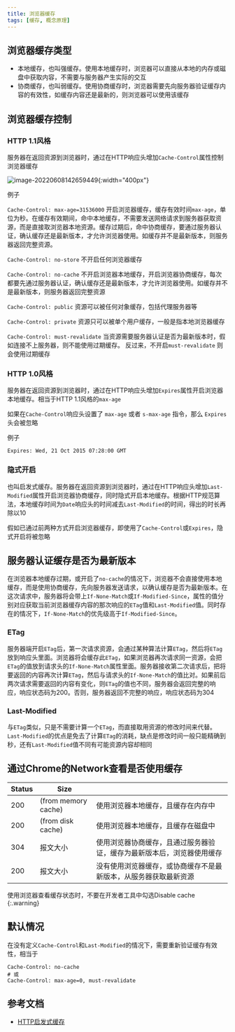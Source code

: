 ```yaml
---
title: 浏览器缓存
tags: [缓存, 概念原理]
---
```


## 浏览器缓存类型

* 本地缓存，也叫强缓存。使用本地缓存时，浏览器可以直接从本地的内存或磁盘中获取内容，不需要与服务器产生实际的交互
* 协商缓存，也叫弱缓存。使用协商缓存时，浏览器需要先向服务器验证缓存内容的有效性，如缓存内容还是最新的，则浏览器可以使用该缓存

## 浏览器缓存控制

### HTTP 1.1风格

服务器在返回资源到浏览器时，通过在HTTP响应头增加`Cache-Control`属性控制浏览器缓存

![image-20220608142659449](https://oliver-blog.oss-cn-shenzhen.aliyuncs.com/20230516173635.png){:width="400px"}

例子

`Cache-Control: max-age=31536000` 开启浏览器缓存，缓存有效时间`max-age`，单位为秒。在缓存有效期间，命中本地缓存，不需要发送网络请求到服务器获取资源，而是直接取浏览器本地资源。缓存过期后，命中协商缓存，要通过服务器认证，确认缓存还是最新版本，才允许浏览器使用。如缓存并不是最新版本，则服务器返回完整资源。

`Cache-Control: no-store` 不开启任何浏览器缓存

`Cache-Control: no-cache` 不开启浏览器本地缓存，开启浏览器协商缓存，每次都要先通过服务器认证，确认缓存还是最新版本，才允许浏览器使用。如缓存并不是最新版本，则服务器返回完整资源

`Cache-Control: public` 资源可以被任何对象缓存，包括代理服务器等

`Cache-Control: private` 资源只可以被单个用户缓存，一般是指本地浏览器缓存

`Cache-Control: must-revalidate` 当资源需要服务器认证是否为最新版本时，假如连接不上服务器，则不能使用过期缓存。 反过来，不开启`must-revalidate` 则会使用过期缓存

### HTTP 1.0风格

服务器在返回资源到浏览器时，通过在HTTP响应头增加`Expires`属性开启浏览器本地缓存。相当于HTTP 1.1风格的`max-age`

如果在`Cache-Control`响应头设置了 `max-age` 或者 `s-max-age` 指令，那么 `Expires` 头会被忽略

例子

`Expires: Wed, 21 Oct 2015 07:28:00 GMT`

### 隐式开启

也叫启发式缓存。服务器在返回资源到浏览器时，通过在HTTP响应头增加`Last-Modified`属性开启浏览器协商缓存，同时隐式开启本地缓存。根据HTTP规范算法，本地缓存时间为`Date`响应头的时间减去`Last-Modified`的时间，得出的时长再除以10

假如已通过前两种方式开启浏览器缓存，即使用了`Cache-Control`或`Expires`，隐式开启将被忽略

## 服务器认证缓存是否为最新版本

在浏览器本地缓存过期，或开启了`no-cache`的情况下，浏览器不会直接使用本地缓存，而是使用协商缓存，先向服务器发送请求，以确认缓存是否为最新版本。在这次请求中，服务器将会带上`If-None-Match`或`If-Modified-Since`，属性的值分别对应获取当前浏览器缓存内容的那次响应的`ETag`值和`Last-Modified`值。同时存在的情况下，`If-None-Match`的优先级高于`If-Modified-Since`。

### ETag

服务器端开启`ETag`后，第一次请求资源，会通过某种算法计算`ETag`，然后将`ETag`放到响应头里面。浏览器将会缓存此`ETag`，如果浏览器再次请求同一资源，会把`ETag`的值放到请求头的`If-None-Match`属性里面。服务器接收第二次请求后，把将要返回的内容再次计算`ETag`，然后与请求头的`If-None-Match`的值比对。如果前后两次请求需要返回的内容有变化，则`ETag`的值也不同，服务器会返回完整的响应，响应状态码为200。否则，服务器返回不完整的响应，响应状态码为304

### Last-Modified

与`ETag`类似，只是不需要计算一个`ETag`，而直接取用资源的修改时间来代替。`Last-Modified`的优点是免去了计算`ETag`的消耗，缺点是修改时间一般只能精确到秒，还有`Last-Modified`值不同有可能资源内容却相同

## 通过Chrome的Network查看是否使用缓存

| Status | Size                |                                                              |
| ------ | ------------------- | ------------------------------------------------------------ |
| 200    | (from memory cache) | 使用浏览器本地缓存，且缓存在内存中                           |
| 200    | (from disk cache)   | 使用浏览器本地缓存，且缓存在磁盘中                           |
| 304    | 报文大小            | 使用浏览器协商缓存，且通过服务器验证，缓存为最新版本后，浏览器使用缓存 |
| 200    | 报文大小            | 没有使用浏览器缓存，或协商缓存不是最新版本，从服务器获取最新资源 |

使用浏览器查看缓存状态时，不要在开发者工具中勾选Disable cache
{:.warning}

## 默认情况

在没有定义`Cache-Control`和`Last-Modified`的情况下，需要重新验证缓存有效性，相当于

```
Cache-Control: no-cache
# 或
Cache-Control: max-age=0, must-revalidate
```

## 参考文档

* [HTTP启发式缓存](https://developer.mozilla.org/zh-CN/docs/Web/HTTP/Caching#%E5%90%AF%E5%8F%91%E5%BC%8F%E7%BC%93%E5%AD%98)